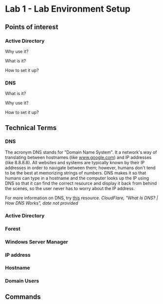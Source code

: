 # Lab 1 - Lab Environment Setup

## Points of interest

### Active Directory

Why use it?

What is it?

How to set it up?

### DNS

What is it?

Why use it?

How to set it up?

## Technical Terms

### DNS 
The acronym DNS stands for "Domain Name System".  It a network's way of translating between hostnames (like www.google.com) and IP addresses (like 8.8.8.8).  All websites and systems are typically known by their IP addresses in order to navigate between them; however, humans don't tend to be the best at memorizing strings of numbers.  DNS makes it so that humans can type in a hostname and the computer looks up the IP using DNS so that it can find the correct resource and display it back from  behind the scenes, so the user never has to worry about the IP address.

For more information on DNS, try [this](https://www.cloudflare.com/learning/dns/what-is-dns/) resource.
*CloudFlare, "What Is DNS? | How DNS Works", date not provided*

### Active Directory

### Forest

### Windows Server Manager

### IP address

### Hostname

### Domain Users

## Commands

### 




